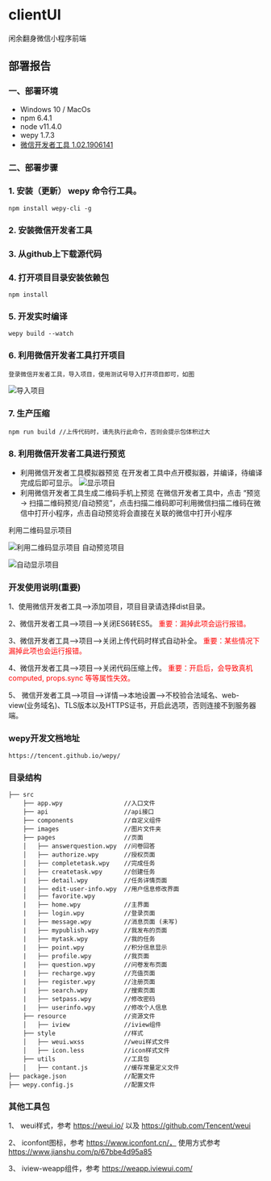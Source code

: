 # clientUI
闲余翻身微信小程序前端

## **部署报告**

### **一、部署环境**
* Windows 10 / MacOs
* npm 6.4.1
* node v11.4.0
* wepy 1.7.3
* [微信开发者工具 1.02.1906141](https://developers.weixin.qq.com/miniprogram/dev/devtools/download.html)

### **二、部署步骤**
### **1. 安装（更新） wepy 命令行工具**。
	npm install wepy-cli -g
### **2. 安装微信开发者工具**
### **3. 从github上下载源代码**
### **4. 打开项目目录安装依赖包**
	npm install
### **5. 开发实时编译**
    wepy build --watch
### **6. 利用微信开发者工具打开项目**
    登录微信开发者工具，导入项目，使用测试号导入打开项目即可，如图
![导入项目](sample_UI/import-project.png)

### **7. 生产压缩**
	npm run build //上传代码时，请先执行此命令，否则会提示包体积过大

### **8. 利用微信开发者工具进行预览**
* 利用微信开发者工具模拟器预览
    在开发者工具中点开模拟器，并编译，待编译完成后即可显示。
![显示项目](sample_UI/preview-project.png)
* 利用微信开发者工具生成二维码手机上预览
    在微信开发者工具中，点击 “预览 -> 扫描二维码预览/自动预览”，点击扫描二维码即可利用微信扫描二维码在微信中打开小程序，点击自动预览将会直接在关联的微信中打开小程序

利用二维码显示项目

![利用二维码显示项目](sample_UI/preview-project-by-QRcode.png)
自动预览项目

![自动显示项目](sample_UI/preview-project-by-auto.png)


### **开发使用说明(重要)**

1、使用微信开发者工具-->添加项目，项目目录请选择dist目录。

2、微信开发者工具-->项目-->关闭ES6转ES5。 <font color=red>重要：漏掉此项会运行报错。</font> 

3、微信开发者工具-->项目-->关闭上传代码时样式自动补全。  <font color=red>重要：某些情况下漏掉此项也会运行报错。</font> 

4、微信开发者工具-->项目-->关闭代码压缩上传。  <font color=red>重要：开启后，会导致真机computed, props.sync 等等属性失效。</font> 

5、 微信开发者工具-->项目-->详情-->本地设置-->不校验合法域名、web-view(业务域名)、TLS版本以及HTTPS证书，开启此选项，否则连接不到服务器端。

### **wepy开发文档地址**
	https://tencent.github.io/wepy/
### **目录结构**

    ├── src
        ├── app.wpy                 //入口文件
        ├── api                     //api接口
        ├── components              //自定义组件
        ├── images                  //图片文件夹
        ├── pages                   //页面
        │   ├── answerquestion.wpy  //问卷回答
        │   ├── authorize.wpy       //授权页面
        │   ├── completetask.wpy    //完成任务
        │   ├── createtask.wpy      //创建任务
        |   ├── detail.wpy          //任务详情页面
        |   ├── edit-user-info.wpy  //用户信息修改界面
        |   ├── favorite.wpy            
        |   ├── home.wpy            //主界面
        |   ├── login.wpy           //登录页面
        |   ├── message.wpy         //消息页面 (未写)
        |   ├── mypublish.wpy       //我发布的页面
        |   ├── mytask.wpy          //我的任务
        |   ├── point.wpy           //积分信息显示
        |   ├── profile.wpy         //我页面
        |   ├── question.wpy        //问卷发布页面
        |   ├── recharge.wpy        //充值页面
        |   ├── register.wpy        //注册页面
        |   ├── search.wpy          //搜索页面
        |   ├── setpass.wpy         //修改密码
        |   ├── userinfo.wpy        //修改个人信息
        ├── resource                //资源文件
        │   ├── iview               //iview组件
        ├── style                   //样式
        │   ├── weui.wxss           //weui样式文件
        │   ├── icon.less           //icon样式文件
        ├── utils                   //工具包
        │   ├── contant.js          //缓存常量定义文件    
    ├── package.json                //配置文件
    ├── wepy.config.js              //配置文件   

### **其他工具包**

1、 weui样式，参考 https://weui.io/ 以及 https://github.com/Tencent/weui

2、 iconfont图标，参考 https://www.iconfont.cn/， 使用方式参考 https://www.jianshu.com/p/67bbe4d95a85

3、 iview-weapp组件，参考 https://weapp.iviewui.com/

